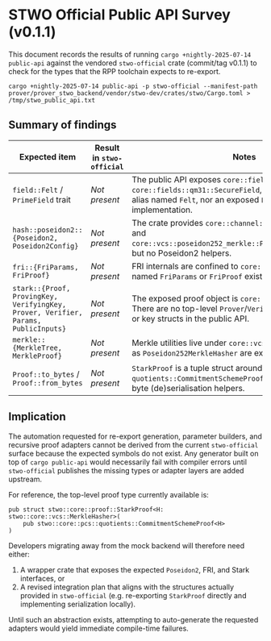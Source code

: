 # STWO Official Public API Survey (v0.1.1)

This document records the results of running `cargo +nightly-2025-07-14 public-api` against the vendored `stwo-official` crate (commit/tag v0.1.1) to check for the types that the RPP toolchain expects to re-export.

```
cargo +nightly-2025-07-14 public-api -p stwo-official --manifest-path prover/prover_stwo_backend/vendor/stwo-dev/crates/stwo/Cargo.toml > /tmp/stwo_public_api.txt
```

## Summary of findings

| Expected item | Result in `stwo-official` | Notes |
| --- | --- | --- |
| `field::Felt` / `PrimeField` trait | *Not present* | The public API exposes `core::fields::m31::BaseField` and `core::fields::qm31::SecureField`, but there is no type alias named `Felt`, nor an exposed `PrimeField` trait implementation. |
| `hash::poseidon2::{Poseidon2, Poseidon2Config}` | *Not present* | The crate provides `core::channel::Poseidon252Channel` and `core::vcs::poseidon252_merkle::Poseidon252MerkleHasher`, but no Poseidon2 helpers. |
| `fri::{FriParams, FriProof}` | *Not present* | FRI internals are confined to `core::fri`. No public structs named `FriParams` or `FriProof` exist. |
| `stark::{Proof, ProvingKey, VerifyingKey, Prover, Verifier, Params, PublicInputs}` | *Not present* | The exposed proof object is `core::proof::StarkProof`. There are no top-level `Prover`/`Verifier` orchestration types or key structs in the public API. |
| `merkle::{MerkleTree, MerkleProof}` | *Not present* | Merkle utilities live under `core::vcs`; concrete types such as `Poseidon252MerkleHasher` are exposed instead. |
| `Proof::to_bytes` / `Proof::from_bytes` | *Not present* | `StarkProof` is a tuple struct around `quotients::CommitmentSchemeProof`, which has no inherent byte (de)serialisation helpers. |

## Implication

The automation requested for re-export generation, parameter builders, and recursive proof adapters cannot be derived from the current `stwo-official` surface because the expected symbols do not exist. Any generator built on top of `cargo public-api` would necessarily fail with compiler errors until `stwo-official` publishes the missing types or adapter layers are added upstream.

For reference, the top-level proof type currently available is:

```
pub struct stwo::core::proof::StarkProof<H: stwo::core::vcs::MerkleHasher>(
    pub stwo::core::pcs::quotients::CommitmentSchemeProof<H>
)
```

Developers migrating away from the mock backend will therefore need either:

1. A wrapper crate that exposes the expected `Poseidon2`, FRI, and Stark interfaces, or
2. A revised integration plan that aligns with the structures actually provided in `stwo-official` (e.g. re-exporting `StarkProof` directly and implementing serialization locally).

Until such an abstraction exists, attempting to auto-generate the requested adapters would yield immediate compile-time failures.
